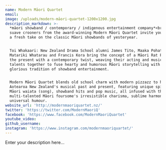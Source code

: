 ```yaml
---
name: Modern Māori Quartet
email:
image: /uploads/modern-māori-quartet-1200x1200.jpg
description_markdown: >-
  *māori showband / contemporary / indigenous entertainment company*<br>The
  suave crooners from the award-winning Modern Māori Quartet invite you to enjoy
  a fresh take on the classic Māori showbands of yesteryear.


  Toi Whakaari: New Zealand Drama School alumni James Tito, Maaka Pohatu,
  Matariki Whatarau and Francis Kora bring the concept of a Māori Rat Pack into
  the present with a contemporary twist, weaving their acting and musical
  talents together to fuse hearty and humorous Māori storytelling with the
  glorious tradition of showband entertainment.


  Modern Māori Quartet blends old school charm with modern pizzazz to highlight
  Aotearoa New Zealand's musical past and present, featuring unique spins on
  Māori waiata (song), showband hits and pop music, all infused with the
  multi-talented Māori foursome's irresistible charisma, sublime harmonies and
  universal humour.
website_url: 'http://modernmaoriquartet.nz/'
twitter: 'https://twitter.com/ModernMaoriQ'
facebook: 'https://www.facebook.com/ModernMaoriQuartet'
youtube_video:
github_username:
instagram: 'https://www.instagram.com/modernmaoriquartet/'
---
```


Enter your description here...
